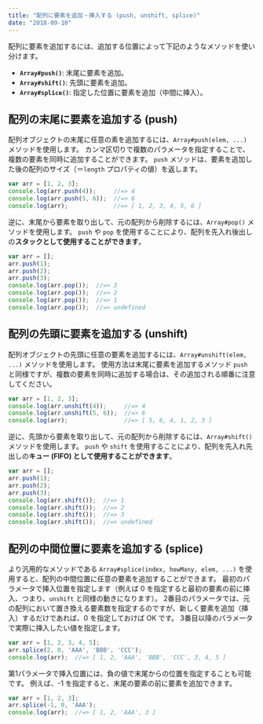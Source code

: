 ```yaml
---
title: "配列に要素を追加・挿入する (push, unshift, splice)"
date: "2018-09-10"
---
```


配列に要素を追加するには、追加する位置によって下記のようなメソッドを使い分けます。

- **`Array#push()`**: 末尾に要素を追加。
- **`Array#shift()`**: 先頭に要素を追加。
- **`Array#splice()`**: 指定した位置に要素を追加（中間に挿入）。


配列の末尾に要素を追加する (push)
----

配列オブジェクトの末尾に任意の素を追加するには、`Array#push(elem, ...)` メソッドを使用します。
カンマ区切りで複数のパラメータを指定することで、複数の要素を同時に追加することができます。
`push` メソッドは、要素を追加した後の配列のサイズ（＝`length` プロパティの値）を返します。

~~~ javascript
var arr = [1, 2, 3];
console.log(arr.push(4));     //=> 4
console.log(arr.push(5, 6));  //=> 6
console.log(arr);             //=> [ 1, 2, 3, 4, 5, 6 ]
~~~

逆に、末尾から要素を取り出して、元の配列から削除するには、`Array#pop()` メソッドを使用します。
`push` や `pop` を使用することにより、配列を先入れ後出しの**スタックとして使用することができます**。

~~~ javascript
var arr = [];
arr.push(1);
arr.push(2);
arr.push(3);
console.log(arr.pop());  //=> 3
console.log(arr.pop());  //=> 2
console.log(arr.pop());  //=> 1
console.log(arr.pop());  //=> undefined
~~~


配列の先頭に要素を追加する (unshift)
----

配列オブジェクトの先頭に任意の要素を追加するには、`Array#unshift(elem, ...)` メソッドを使用します。
使用方法は末尾に要素を追加するメソッド `push` と同様ですが、複数の要素を同時に追加する場合は、その追加される順番に注意してください。

~~~ javascript
var arr = [1, 2, 3];
console.log(arr.unshift(4));     //=> 4
console.log(arr.unshift(5, 6));  //=> 6
console.log(arr);                //=> [ 5, 6, 4, 1, 2, 3 ]
~~~

逆に、先頭から要素を取り出して、元の配列から削除するには、`Array#shift()` メソッドを使用します。
`push` や `shift` を使用することにより、配列を先入れ先出しの**キュー (FIFO) として使用することができます**。

~~~ javascript
var arr = [];
arr.push(1);
arr.push(2);
arr.push(3);
console.log(arr.shift());  //=> 1
console.log(arr.shift());  //=> 2
console.log(arr.shift());  //=> 3
console.log(arr.shift());  //=> undefined
~~~


配列の中間位置に要素を追加する (splice)
----

より汎用的なメソッドである `Array#splice(index, howMany, elem, ...)` を使用すると、配列の中間位置に任意の要素を追加することができます。
最初のパラメータで挿入位置を指定します（例えば 0 を指定すると最初の要素の前に挿入、つまり、`unshift` と同様の動きになります）。
2番目のパラメータでは、元の配列において置き換える要素数を指定するのですが、新しく要素を追加（挿入）するだけであれば、0 を指定しておけば OK です。
3番目以降のパラメータで実際に挿入したい値を指定します。

~~~ javascript
var arr = [1, 2, 3, 4, 5];
arr.splice(2, 0, 'AAA', 'BBB', 'CCC');
console.log(arr);  //=> [ 1, 2, 'AAA', 'BBB', 'CCC', 3, 4, 5 ]
~~~

第1パラメータで挿入位置には、負の値で末尾からの位置を指定することも可能です。
例えば、-1 を指定すると、末尾の要素の前に要素を追加できます。

~~~ javascript
var arr = [1, 2, 3];
arr.splice(-1, 0, 'AAA');
console.log(arr);  //=> [ 1, 2, 'AAA', 3 ]
~~~

